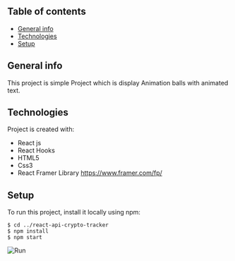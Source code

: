 ## Table of contents
* [General info](#general-info)
* [Technologies](#technologies)
* [Setup](#setup)

## General info
This project is simple Project which is display Animation balls with animated text.
	
## Technologies
Project is created with:
* React js
* React Hooks
* HTML5
* Css3
* React Framer Library https://www.framer.com/fp/


	
## Setup
To run this project, install it locally using npm:

```
$ cd ../react-api-crypto-tracker
$ npm install
$ npm start
```
![Run](https://github.com/KamalEssam/react-framer/blob/main/src/images/video.gif)



